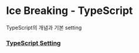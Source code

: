 # Ice Breaking - TypeScript
TypeScript의 개념과 기본 setting 

### [TypeScript Setting](https://reinvented-specialist-02e.notion.site/TypeScript-ae65f7257e614ea8a8f1f93fc3f274a2)


